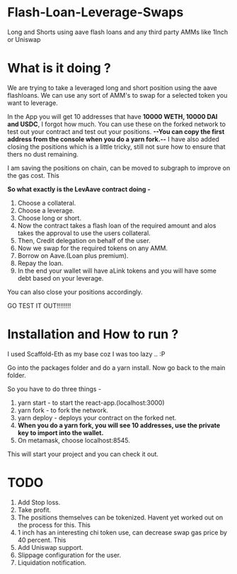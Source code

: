 # Flash-Loan-Leverage-Swaps
Long and Shorts using aave flash loans and any third party AMMs like 1Inch or Uniswap

# What is it doing ?
We are trying to take a leveraged long and short position using the aave flashloans. We can use any sort of AMM's to swap for a selected token you want to leverage. 

In the App you will get 10 addresses that have **10000 WETH, 10000 DAI and USDC**, I forgot how much. You can use these on the forked network to test out your contract and test out your positions.
**--You can copy the first address from the console when you do a yarn fork.--**
I have also added closing the positions which is a little tricky, still not sure how to ensure that thers no dust remaining.

I am saving the positions on chain, can be moved to subgraph to improve on the gas cost. This

**So what exactly is the LevAave contract doing -** 

1. Choose a collateral.
2. Choose a leverage.
3. Choose long or short.
4. Now the contract takes a flash loan of the required amount and alos takes the approval to use the users collateral.
5. Then, Credit delegation on behalf of the user.
6. Now we swap for the required tokens on any AMM. 
7. Borrow on Aave.(Loan plus premium).
8. Repay the loan.
9. In the end your wallet will have aLink tokens and you will have some debt based on your leverage. 

You can also close your positions accordingly. 

GO TEST IT OUT!!!!!!!!

# Installation and How to run ?

I used Scaffold-Eth as my base coz I was too lazy .. :P

Go into the packages folder and do a yarn install.
Now go back to the main folder.

So you have to do three things -
1. yarn start - to start the react-app.(localhost:3000)
2. yarn fork - to fork the network.
3. yarn deploy - deploys your contract on the forked net.
4. **When you do a yarn fork, you will see 10 addresses, use the private key to import into the wallet.**
5. On metamask, choose localhost:8545. 

This will start your project and you can check it out. 

# TODO
1. Add Stop loss.
2. Take profit.
3. The positions themselves can be tokenized. Havent yet worked out on the process for this. This
4. 1 inch has an interesting chi token use, can decrease swap gas price by 40 percent. This
5. Add Uniswap support.
6. Slippage configuration for the user.
7. Liquidation notification. 